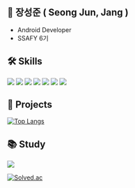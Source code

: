 ## 🌈 장성준 ( Seong Jun, Jang )
- Android Developer
- SSAFY 6기

## 🛠 Skills
<p>
<img src="https://img.shields.io/badge/Android-3DDC84?style=flat-square&logo=Android&logoColor=white"/>
<img src="https://img.shields.io/badge/Kotlin-3178C6?style=flat-square&logo=Kotlin&logoColor=white"/>
<img src="https://img.shields.io/badge/Java-007396?style=flat-square&logo=Java&logoColor=white"/>
<img src="https://img.shields.io/badge/Vue.js-11B48A?style=flat-square&logo=Vue.js&logoColor=white"/>
<img src="https://img.shields.io/badge/Node.js-339933?style=flat-square&logo=Node.js&logoColor=white"/>
<img src="https://img.shields.io/badge/Javascript-F7DF1E?style=flat-square&logo=javascript&logoColor=black"/>
<img src="https://img.shields.io/badge/Mysql-3178C6?style=flat-square&logo=MySql&logoColor=white"/>
</p>

## 📂 Projects
[![Top Langs](https://github-readme-stats.vercel.app/api/top-langs/?username=5y145&layout=compact)](https://github.com/5y145/github-readme-stats)

## 📚 Study
<a href="https://velog.io/@5y145"><img src="https://img.shields.io/badge/Tech%20Blog-11B48A?style=flat-square&logo=Vimeo&logoColor=white"/></a>

[![Solved.ac](http://mazassumnida.wtf/api/generate_badge?boj=5y145)](https://solved.ac/profile/5y145)
